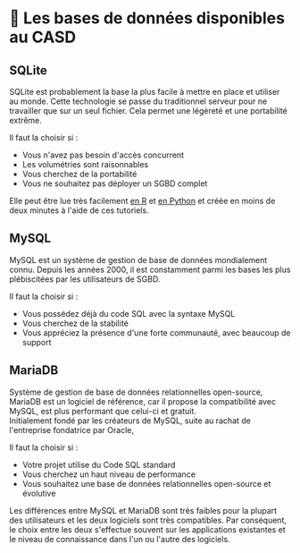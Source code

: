 # 💽 Les bases de données disponibles au CASD

## SQLite

SQLite est probablement la base la plus facile à mettre en place et utiliser au monde. Cette technologie se passe du traditionnel serveur pour ne travailler que sur un seul fichier. Cela permet une légèreté et une portabilité extrême.&#x20;

Il faut la choisir si :&#x20;

* Vous n'avez pas besoin d'accès concurrent
* Les volumétries sont raisonnables
* Vous cherchez de la portabilité
* Vous ne souhaitez pas déployer un SGBD complet

Elle peut être lue très facilement [en R](gerer-les-bases-sql-avec-r.md#travailler-avec-sqlite) et [en Python](gerer-les-bases-sql-avec-python.md#travailler-avec-sqlite) et créée en moins de deux minutes à l'aide de ces tutoriels.&#x20;

## MySQL

MySQL est un système de gestion de base de données mondialement connu. Depuis les années 2000, il est constamment parmi les bases les plus plébiscitées par les utilisateurs de SGBD.&#x20;

Il faut la choisir si :&#x20;

* Vous possédez déjà du code SQL avec la syntaxe MySQL
* Vous cherchez de la stabilité&#x20;
* Vous appréciez la présence d'une forte communauté, avec beaucoup de support

## MariaDB

Système de gestion de base de données relationnelles open-source, MariaDB est un logiciel de référence, car il propose la compatibilité avec MySQL, est plus performant que celui-ci et gratuit.\
Initialement fondé par les créateurs de MySQL, suite au rachat de l'entreprise fondatrice par Oracle,&#x20;

Il faut la choisir si :

* Votre projet utilise du Code SQL standard
* Vous cherchez un haut niveau de performance
* Vous souhaitez une base de données relationnelles open-source et évolutive

Les différences entre MySQL et MariaDB sont très faibles pour la plupart des utilisateurs et les deux logiciels sont très compatibles. Par conséquent, le choix entre les deux s'effectue souvent sur les applications existantes et le niveau de connaissance dans l'un ou l'autre des logiciels.
